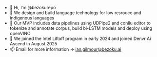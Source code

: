 - 👋 Hi, I’m @bezokurepo
- 👀 We design and build language technology for low resrouce and indigenous languages
- 🌱 Our MVP includes data pipelines using UDPipe2 and conllu editor to tokenize and annotate corpus, build bi-LSTM models and deploy using openVINO
- 💞️ We joined the Intel Liftoff program in early 2024 and joined Denvr Ai Ascend in August 2025
- 📫 Email for more information => ian.gilmour@bezoku.ai


<!---
bezokurepo/bezokurepo is a ✨ special ✨ repository because its `README.md` (this file) appears on your GitHub profile.
You can click the Preview link to take a look at your changes.
--->
